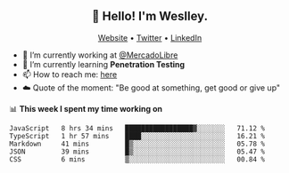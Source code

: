 <h2 align="center">👋 Hello! I'm Weslley.</h2>
<p align="center">
  <a href="http://weslleyneri.com.br">Website</a> •
  <a href="https://twitter.com/Weslley_Neri">Twitter</a> •
  <a href="https://www.linkedin.com/in/weslley-neri-3658908b">LinkedIn</a>
</p>


- 🔭 I’m currently working at [@MercadoLibre](https://github.com/mercadolibre)
- 🌱 I’m currently learning **Penetration Testing**
- 📫 How to reach me: [here](mailto:weslley39@gmail.com)
- ☁️ Quote of the moment: "Be good at something, get good or give up"

📊 **This week I spent my time working on**
<!--START_SECTION:waka-->
```text
JavaScript   8 hrs 34 mins   █████████████████▓░░░░░░░   71.12 % 
TypeScript   1 hr 57 mins    ████░░░░░░░░░░░░░░░░░░░░░   16.21 % 
Markdown     41 mins         █▒░░░░░░░░░░░░░░░░░░░░░░░   05.78 % 
JSON         39 mins         █▒░░░░░░░░░░░░░░░░░░░░░░░   05.47 % 
CSS          6 mins          ▒░░░░░░░░░░░░░░░░░░░░░░░░   00.84 % 
```
<!--END_SECTION:waka-->

<!-- Inspired by https://github.com/gruselhaus/gruselhaus -->